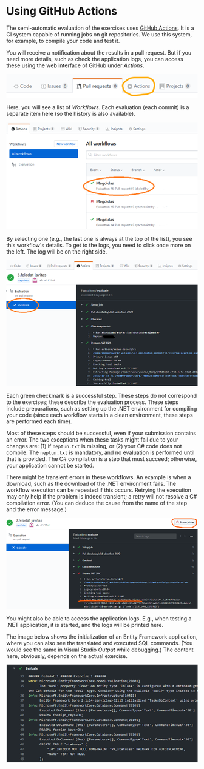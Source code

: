 ﻿# Using GitHub Actions

The semi-automatic evaluation of the exercises uses [GitHub Actions](https://github.com/features/actions). It is a CI system capable of running jobs on git repositories. We use this system, for example, to compile your code and test it.

You will receive a notification about the results in a pull request. But if you need more details, such as check the application logs, you can access these using the web interface of GitHub under _Actions_.

![GitHub Actions on the web interface](images/github/github-actions-tab.png)

Here, you will see a list of _Workflows_. Each evaluation (each commit) is a separate item here (so the history is also available).

![GitHub Actions workflow list](images/github/github-actions-executions-list.png)

By selecting one (e.g., the last one is always at the top of the list), you see this workflow's details. To get to the logs, you need to click once more on the left. The log will be on the right side.

![GitHub Actions job log](images/github/github-actions-job-log.png)

Each green checkmark is a successful step. These steps do not correspond to the exercises; these describe the evaluation process. These steps include preparations, such as setting up the .NET environment for compiling your code (since each workflow starts in a clean environment, these steps are performed each time).

Most of these steps should be successful, even if your submission contains an error. The two exceptions when these tasks might fail due to your changes are: (1) if `neptun.txt` is missing, or (2) your C# code does not compile. The `neptun.txt` is mandatory, and no evaluation is performed until that is provided. The C# compilation is a step that must succeed; otherwise, your application cannot be started.

There might be transient errors in these workflows. An example is when a download, such as the download of the .NET environment fails. The workflow execution can be repeated if this occurs. Retrying the execution may only help if the problem is indeed transient; a retry will not resolve a C# compilation error. (You can deduce the cause from the name of the step and the error message.)

![GitHub Actions transient error and retry](images/github/github-actions-rerun.png)

You might also be able to access the application logs. E.g., when testing a .NET application, it is started, and the logs will be printed here.

The image below shows the initialization of an Entity Framework application, where you can also see the translated and executed SQL commands. (You would see the same in Visual Studio _Output_ while debugging.) The content here, obviously, depends on the actual exercise.

![GitHub Actions application log](images/github/github-actions-app-log.png)
